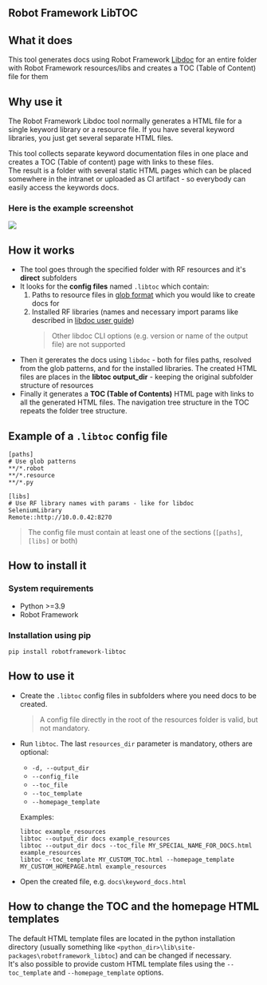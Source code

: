 ## Robot Framework LibTOC

## What it does
This tool generates docs using Robot Framework [Libdoc](https://robotframework.org/robotframework/latest/RobotFrameworkUserGuide.html#libdoc) for an entire folder with Robot Framework resources/libs and creates a TOC (Table of Content) file for them

## Why use it
The Robot Framework Libdoc tool normally generates a HTML file for a single keyword library or a resource file.
If you have several keyword libraries, you just get several separate HTML files.

This tool collects separate keyword documentation files in one place and creates a TOC (Table of content) page
with links to these files.   
The result is a folder with several static HTML pages which can be placed somewhere 
in the intranet or uploaded as CI artifact - so everybody can easily access the keywords docs.

### Here is the example screenshot
![](Screenshot.png)

## How it works
- The tool goes through the specified folder with RF resources and it's **direct** subfolders
- It looks for the **config files** named `.libtoc` which contain:
    1. Paths to resource files in [glob format](https://en.wikipedia.org/wiki/Glob_(programming)) which you would like to create docs for
    2. Installed RF libraries (names and necessary import params like described in [libdoc user guide](https://robotframework.org/robotframework/latest/RobotFrameworkUserGuide.html#general-usage))
        > Other libdoc CLI options (e.g. version or name of the output file) are not supported
- Then it gererates the docs using `libdoc` - both for files paths, resolved from the glob patterns, and for the installed libraries. The created HTML files are places in the **libtoc output_dir** - keeping the original subfolder structure of resources
- Finally it generates a **TOC (Table of Contents)** HTML page with links to all the generated HTML files.
 The navigation tree structure in the TOC repeats the folder tree structure.
## Example of a `.libtoc` config file
```
[paths]
# Use glob patterns
**/*.robot
**/*.resource
**/*.py

[libs]
# Use RF library names with params - like for libdoc
SeleniumLibrary
Remote::http://10.0.0.42:8270
```
> The config file must contain at least one of the sections (`[paths]`, `[libs]` or both)
## How to install it
### System requirements
- Python >=3.9
- Robot Framework
### Installation using pip
```shell
pip install robotframework-libtoc
```

## How to use it
- Create the `.libtoc` config files in subfolders where you need docs to be created.
    > A config file directly in the root of the resources folder is valid, but not mandatory.
- Run `libtoc`. The last `resources_dir` parameter is mandatory, others are optional:
    - `-d, --output_dir`
    - `--config_file`
    - `--toc_file`
    - `--toc_template`
    - `--homepage_template`

    Examples:
    ```shell
    libtoc example_resources
    libtoc --output_dir docs example_resources
    libtoc --output_dir docs --toc_file MY_SPECIAL_NAME_FOR_DOCS.html example_resources
    libtoc --toc_template MY_CUSTOM_TOC.html --homepage_template MY_CUSTOM_HOMEPAGE.html example_resources
    ```

- Open the created file, e.g. `docs\keyword_docs.html`

## How to change the TOC and the homepage HTML templates
The default HTML template files are located in the python installation directory (usually something like `<python_dir>\lib\site-packages\robotframework_libtoc`) and can be changed if necessary.   
It's also possible to provide custom HTML template files using the `--toc_template` and `--homepage_template` options.
